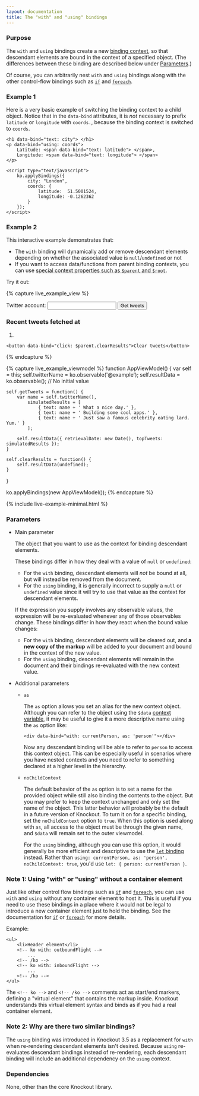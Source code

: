 ```yaml
---
layout: documentation
title: The "with" and "using" bindings
---
```


### Purpose
The `with` and `using` bindings create a new [binding context](binding-context.html), so that descendant elements are bound in the context of a specified object. (The differences between these binding are described below under [Parameters](#parameters).)

Of course, you can arbitrarily nest `with` and `using` bindings along with the other control-flow bindings such as [`if`](if-binding.html) and [`foreach`](foreach-binding.html).

### Example 1

Here is a very basic example of switching the binding context to a child object. Notice that in the `data-bind` attributes, it is *not* necessary to prefix `latitude` or `longitude` with `coords.`, because the binding context is switched to `coords`.

    <h1 data-bind="text: city"> </h1>
    <p data-bind="using: coords">
        Latitude: <span data-bind="text: latitude"> </span>,
        Longitude: <span data-bind="text: longitude"> </span>
    </p>

    <script type="text/javascript">
        ko.applyBindings({
            city: "London",
            coords: {
                latitude:  51.5001524,
                longitude: -0.1262362
            }
        });
    </script>

### Example 2

This interactive example demonstrates that:

 * The `with` binding will dynamically add or remove descendant elements depending on whether the associated value is `null`/`undefined` or not
 * If you want to access data/functions from parent binding contexts, you can use [special context properties such as `$parent` and `$root`](binding-context.html).

Try it out:

{% capture live_example_view %}
<form data-bind="submit: getTweets">
    Twitter account:
    <input data-bind="value: twitterName" />
    <button type="submit">Get tweets</button>
</form>

<div data-bind="with: resultData">
    <h3>Recent tweets fetched at <span data-bind="text: retrievalDate"> </span></h3>
    <ol data-bind="foreach: topTweets">
        <li data-bind="text: text"></li>
    </ol>

    <button data-bind="click: $parent.clearResults">Clear tweets</button>
</div>
{% endcapture %}

{% capture live_example_viewmodel %}
function AppViewModel() {
    var self = this;
    self.twitterName = ko.observable('@example');
    self.resultData = ko.observable(); // No initial value

    self.getTweets = function() {
        var name = self.twitterName(),
            simulatedResults = [
                { text: name + ' What a nice day.' },
                { text: name + ' Building some cool apps.' },
                { text: name + ' Just saw a famous celebrity eating lard. Yum.' }
            ];

        self.resultData({ retrievalDate: new Date(), topTweets: simulatedResults });
    }

    self.clearResults = function() {
        self.resultData(undefined);
    }
}

ko.applyBindings(new AppViewModel());
{% endcapture %}

{% include live-example-minimal.html %}

### Parameters

  * Main parameter

    The object that you want to use as the context for binding descendant elements.

    These bindings differ in how they deal with a value of `null` or `undefined`:
    
    * For the `with` binding, descendant elements will *not* be bound at all, but will instead be removed from the document.
    * For the `using` binding, it is generally incorrect to supply a `null` or `undefined` value since it will try to use that value as the context for descendant elements.

    If the expression you supply involves any observable values, the expression will be re-evaluated whenever any of those observables change. These bindings differ in how they react when the bound value changes:
    
    * For the `with` binding, descendant elements will be cleared out, and **a new copy of the markup** will be added to your document and bound in the context of the new value.
    * For the `using` binding, descendant elements will remain in the document and their bindings re-evaluated with the new context value.

  * Additional parameters

      * `as`

        The `as` option allows you set an alias for the new context object. Although you can refer to the object using the `$data` [context variable](binding-context.html), it may be useful to give it a more descriptive name using the `as` option like:

            <div data-bind="with: currentPerson, as: 'person'"></div>

        Now any descendant binding will be able to refer to `person` to access this context object. This can be especially useful in scenarios where you have nested contexts and you need to refer to something declared at a higher level in the hierarchy.

      * `noChildContext`

        The default behavior of the `as` option is to set a name for the provided object while still also binding the contents to the object. But you may prefer to keep the context unchanged and only set the name of the object. This latter behavior will probably be the default in a future version of Knockout. To turn it on for a specific binding, set the `noChildContext` option to `true`. When this option is used along with `as`, all access to the object must be through the given name, and `$data` will remain set to the outer viewmodel.
        
        For the `using` binding, although you can use this option, it would generally be more efficient and descriptive to use the [`let` binding](let-binding.html) instead. Rather than `using: currentPerson, as: 'person', noChildContext: true`, you'd use `let: { person: currentPerson }`.
        
### Note 1: Using "with" or "using" without a container element

Just like other control flow bindings such as [`if`](if-binding.html) and [`foreach`](foreach-binding.html), you can use `with` and `using` without any container element to host it. This is useful if you need to use these bindings in a place where it would not be legal to introduce a new container element just to hold the binding. See the documentation for [`if`](if-binding.html) or [`foreach`](foreach-binding.html) for more details.

Example:

    <ul>
        <li>Header element</li>
        <!-- ko with: outboundFlight -->
            ...
        <!-- /ko -->
        <!-- ko with: inboundFlight -->
            ...
        <!-- /ko -->
    </ul>

The `<!-- ko -->` and `<!-- /ko -->` comments act as start/end markers, defining a "virtual element" that contains the markup inside. Knockout understands this virtual element syntax and binds as if you had a real container element.

### Note 2: Why are there two similar bindings?

The `using` binding was introduced in Knockout 3.5 as a replacement for `with` when re-rendering descendant elements isn't desired. Because `using` re-evaluates descendant bindings instead of re-rendering, each descendant binding will include an additional dependency on the `using` context.

### Dependencies

None, other than the core Knockout library.
